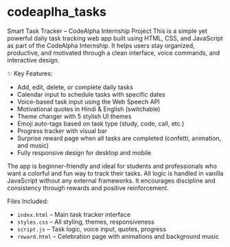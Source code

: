 # codeaplha_tasks
 Smart Task Tracker – CodeAlpha Internship Project  This is a simple yet powerful daily task tracking web app built using HTML, CSS, and JavaScript as part of the CodeAlpha Internship. It helps users stay organized, productive, and motivated through a clean interface, voice commands, and interactive design. 

✨ Key Features:
-  Add, edit, delete, or complete daily tasks
-  Calendar input to schedule tasks with specific dates
-  Voice-based task input using the Web Speech API
-  Motivational quotes in Hindi & English (switchable)
-  Theme changer with 5 stylish UI themes
- Emoji auto-tags based on task type (study, code, call, etc.)
-  Progress tracker with visual bar
-  Surprise reward page when all tasks are completed (confetti, animation, and music)
- Fully responsive design for desktop and mobile

The app is beginner-friendly and ideal for students and professionals who want a colorful and fun way to track their tasks. All logic is handled in vanilla JavaScript without any external frameworks. It encourages discipline and consistency through rewards and positive reinforcement.

Files Included:
- `index.html` – Main task tracker interface
- `styles.css` – All styling, themes, responsiveness
- `script.js` – Task logic, voice input, quotes, progress
- `reward.html` – Celebration page with animations and background music
